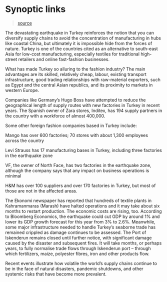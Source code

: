 # Synoptic links

> [source](https://dredfern.substack.com/p/synoptic-links)

The devastating earthquake in Turkey reinforces the notion that you can diversify supply chains to avoid the concentration of manufacturing in hubs like coastal China, but ultimately it is impossible hide from the forces of nature. Turkey is one of the countries cited as an alternative to south-east Asia for low-cost manufacturing, especially textiles for traditional high-street retailers and online fast-fashion businesses.

What has made Turkey so alluring to the fashion industry? The main advantages are its skilled, relatively cheap, labour, existing transport infrastructure, good trading relationships with raw-material exporters, such as Egypt and the central Asian republics, and its proximity to markets in western Europe.

Companies like Germany’s Hugo Boss have attempted to reduce the geographical length of supply routes with new factories in Turkey in recent years. The Spanish owner of Zara stores, Inditex, has 194 supply partners in the country with a workforce of almost 400,000.

Some other foreign fashion companies based in Turkey include:

Mango has over 600 factories; 70 stores with about 1,300 employees across the country

Levi Strauss has 17 manufacturing bases in Turkey, including three factories in the earthquake zone

VF, the owner of North Face, has two factories in the earthquake zone, although the company says that any impact on business operations is minimal

H&M has over 100 suppliers and over 170 factories in Turkey, but most of those are not in the affected areas.

The Ekonomi newspaper has reported that hundreds of textile plants in Kahramanmaras (Marash) have halted operations and it may take about six months to restart production. The economic costs are rising, too. According to Bloomberg Economics, the earthquake could cut GDP by around 1% and lower its GDP growth forecast for this year from 3% to 2.6%. Meanwhile, some major infrastructure needed to handle Turkey’s seaborne trade has remained crippled as damage continues to be assessed. The Port of Iskenderun remains closed until further notice, with significant damage caused by the disaster and subsequent fires. It will take months, or perhaps years, to fully normalise trade flows through Iskenderun port – through which fertilizers, maize, polyester fibres, iron and other products flow.

Recent events illustrate how volatile the world’s supply chains continue to be in the face of natural disasters, pandemic shutdowns, and other systemic risks that have become more prevalent.
